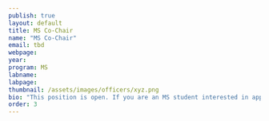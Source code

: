```yaml
---
publish: true
layout: default
title: MS Co-Chair
name: "MS Co-Chair"
email: tbd
webpage: 
year: 
program: MS
labname: 
labpage: 
thumbnail: /assets/images/officers/xyz.png
bio: "This position is open. If you are an MS student interested in applying please reach out to us at gradwomensoc@gmail.com"
order: 3
---
```

